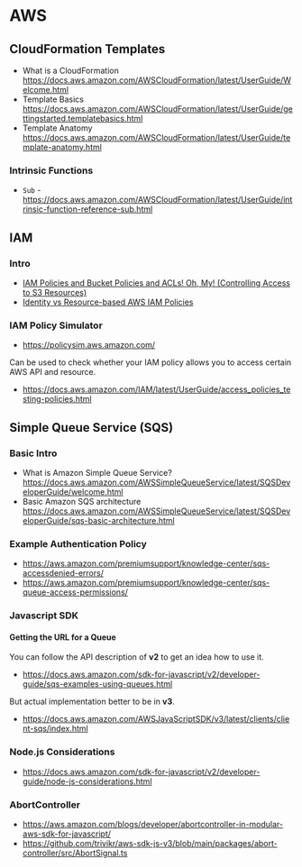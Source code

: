 # AWS

## CloudFormation Templates
- What is a CloudFormation https://docs.aws.amazon.com/AWSCloudFormation/latest/UserGuide/Welcome.html
- Template Basics https://docs.aws.amazon.com/AWSCloudFormation/latest/UserGuide/gettingstarted.templatebasics.html
- Template Anatomy https://docs.aws.amazon.com/AWSCloudFormation/latest/UserGuide/template-anatomy.html


### Intrinsic Functions
- `Sub` - https://docs.aws.amazon.com/AWSCloudFormation/latest/UserGuide/intrinsic-function-reference-sub.html

## IAM

### Intro
- [IAM Policies and Bucket Policies and ACLs! Oh, My! (Controlling Access to S3 Resources)](https://aws.amazon.com/blogs/security/iam-policies-and-bucket-policies-and-acls-oh-my-controlling-access-to-s3-resources/)
- [Identity vs Resource-based AWS IAM Policies](https://sonalake.com/latest/identity-vs-resource-based-aws-iam-policies/)

### IAM Policy Simulator
- https://policysim.aws.amazon.com/

Can be used to check whether your IAM policy allows you to access certain AWS API and resource.
- https://docs.aws.amazon.com/IAM/latest/UserGuide/access_policies_testing-policies.html

## Simple Queue Service (SQS)

### Basic Intro
- What is Amazon Simple Queue Service? https://docs.aws.amazon.com/AWSSimpleQueueService/latest/SQSDeveloperGuide/welcome.html
- Basic Amazon SQS architecture https://docs.aws.amazon.com/AWSSimpleQueueService/latest/SQSDeveloperGuide/sqs-basic-architecture.html

### Example Authentication Policy
- https://aws.amazon.com/premiumsupport/knowledge-center/sqs-accessdenied-errors/
- https://aws.amazon.com/premiumsupport/knowledge-center/sqs-queue-access-permissions/

### Javascript SDK

#### Getting the URL for a Queue
You can follow the API description of __v2__ to get an idea how to use it.
- https://docs.aws.amazon.com/sdk-for-javascript/v2/developer-guide/sqs-examples-using-queues.html

But actual implementation better to be in __v3__.
- https://docs.aws.amazon.com/AWSJavaScriptSDK/v3/latest/clients/client-sqs/index.html

### Node.js Considerations
- https://docs.aws.amazon.com/sdk-for-javascript/v2/developer-guide/node-js-considerations.html

### AbortController
- https://aws.amazon.com/blogs/developer/abortcontroller-in-modular-aws-sdk-for-javascript/
- https://github.com/trivikr/aws-sdk-js-v3/blob/main/packages/abort-controller/src/AbortSignal.ts

